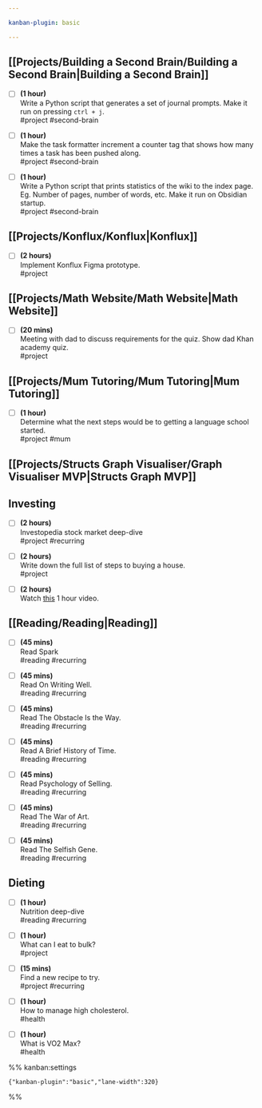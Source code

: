 ```yaml
---

kanban-plugin: basic

---
```


## [[Projects/Building a Second Brain/Building a Second Brain|Building a Second Brain]]

- [ ] **(1 hour)**<br>Write a Python script that generates a set of journal prompts. Make it run on pressing `ctrl + j`.<br>#project #second-brain
- [ ] **(1 hour)**<br>Make the task formatter increment a counter tag that shows how many times a task has been pushed along.<br>#project #second-brain
- [ ] **(1 hour)**<br>Write a Python script that prints statistics of the wiki to the index page. Eg. Number of pages, number of words, etc. Make it run on Obsidian startup.<br>#project #second-brain


## [[Projects/Konflux/Konflux|Konflux]]

- [ ] **(2 hours)** <br>Implement Konflux Figma prototype.<br>#project


## [[Projects/Math Website/Math Website|Math Website]]

- [ ] **(20 mins)** <br>Meeting with dad to discuss requirements for the quiz. Show dad Khan academy quiz.<br>#project


## [[Projects/Mum Tutoring/Mum Tutoring|Mum Tutoring]]

- [ ] **(1 hour)**<br>Determine what the next steps would be to getting a language school started.<br>#project #mum


## [[Projects/Structs Graph Visualiser/Graph Visualiser MVP|Structs Graph MVP]]



## Investing

- [ ] **(2 hours)**<br>Investopedia stock market deep-dive<br>#project #recurring
- [ ] **(2 hours)**<br>Write down the full list of steps to buying a house.<br>#project
- [ ] **(2 hours)**<br>Watch [this](https://www.youtube.com/watch?v=cB1c2LB6_hg&ab_channel=CharlieChang) 1 hour video.


## [[Reading/Reading|Reading]]

- [ ] **(45 mins)**<br>Read Spark<br>#reading #recurring
- [ ] **(45 mins)**<br>Read On Writing Well.<br>#reading #recurring
- [ ] **(45 mins)**<br>Read The Obstacle Is the Way.<br>#reading #recurring
- [ ] **(45 mins)**<br>Read A Brief History of Time.<br>#reading #recurring
- [ ] **(45 mins)**<br>Read Psychology of Selling.<br>#reading #recurring
- [ ] **(45 mins)**<br>Read The War of Art.<br>#reading #recurring
- [ ] **(45 mins)**<br>Read The Selfish Gene.<br>#reading #recurring


## Dieting

- [ ] **(1 hour)**<br>Nutrition deep-dive<br>#reading #recurring
- [ ] **(1 hour)**<br>What can I eat to bulk?<br>#project
- [ ] **(15 mins)**<br>Find a new recipe to try.<br>#project #recurring
- [ ] **(1 hour)**<br>How to manage high cholesterol.<br>#health
- [ ] **(1 hour)**<br>What is VO2 Max?<br>#health




%% kanban:settings
```
{"kanban-plugin":"basic","lane-width":320}
```
%%
